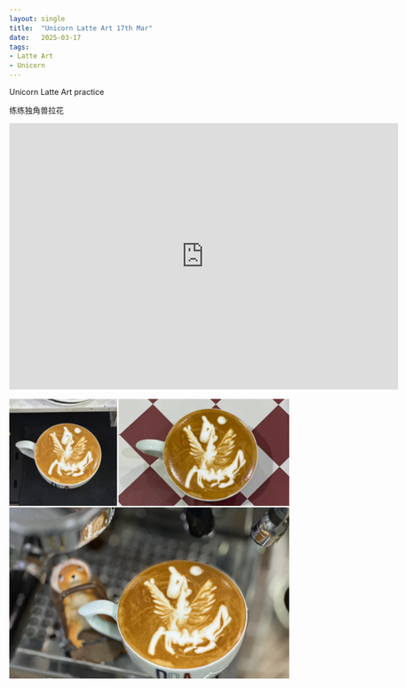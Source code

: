 ```yaml
---
layout: single
title:  "Unicorn Latte Art 17th Mar"
date:   2025-03-17
tags:
- Latte Art
- Unicorn
---
```


Unicorn Latte Art practice

练练独角兽拉花


<div class="embed-container">
  <iframe
      src="https://www.youtube.com/embed/KUlEYOQcmZc"
      width="700"
      height="480"
      frameborder="0"
      allowfullscreen="true">
  </iframe>
</div>


![](/assets/img/2025/03/17/7C7BD952-E03E-42EE-B063-B63CC1923134.JPG)
